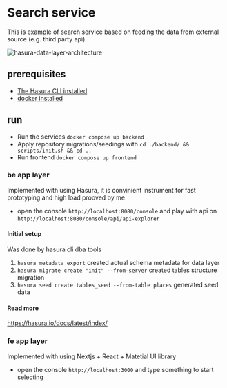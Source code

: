 # Search service
This is example of search service based on feeding the data from external source (e.g. third party api)

![hasura-data-layer-architecture](/lcs-architecture.drawio.png)

## prerequisites
* [The Hasura CLI installed](https://hasura.io/docs/latest/hasura-cli/install-hasura-cli/)
* [docker installed](https://docs.docker.com/get-docker/)


## run
- Run the services `docker compose up backend`
- Apply repository migrations/seedings with `cd ./backend/ && scripts/init.sh && cd ..`
- Run frontend `docker compose up frontend`

### be app layer
Implemented with using Hasura, it is convinient instrument for fast prototyping and high load prooved by me

- open the console `http://localhost:8080/console` and play with api on `http://localhost:8080/console/api/api-explorer`

#### Initial setup
Was done by hasura cli dba tools
1. `hasura metadata export` created actual schema metadata for data layer
2. `hasura migrate create "init" --from-server` created tables structure migration
3. `hasura seed create tables_seed --from-table places` generated seed data

#### Read more
https://hasura.io/docs/latest/index/

### fe app layer
Implemented with using Nextjs + React + Matetial UI library
 
- open the console `http://localhost:3000` and type something to start selecting



